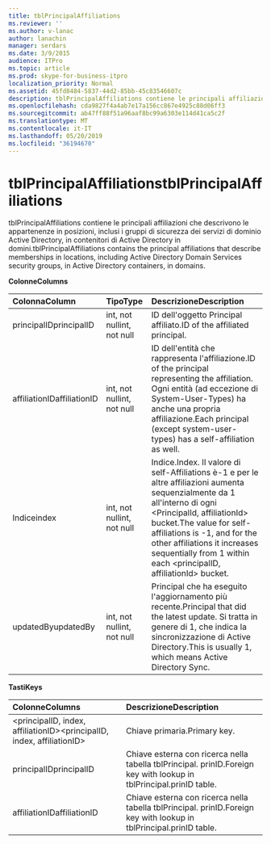```yaml
---
title: tblPrincipalAffiliations
ms.reviewer: ''
ms.author: v-lanac
author: lanachin
manager: serdars
ms.date: 3/9/2015
audience: ITPro
ms.topic: article
ms.prod: skype-for-business-itpro
localization_priority: Normal
ms.assetid: 45fd8484-5837-44d2-85bb-45c83546607c
description: tblPrincipalAffiliations contiene le principali affiliazioni che descrivono le appartenenze in posizioni, inclusi i gruppi di sicurezza dei servizi di dominio Active Directory, in contenitori di Active Directory in domini.
ms.openlocfilehash: cda9827f4a4ab7e17a156cc867e4925c88d06ff3
ms.sourcegitcommit: ab47ff88f51a96aaf8bc99a6303e114d41ca5c2f
ms.translationtype: MT
ms.contentlocale: it-IT
ms.lasthandoff: 05/20/2019
ms.locfileid: "36194670"
---
```

# <a name="tblprincipalaffiliations"></a><span data-ttu-id="35c14-103">tblPrincipalAffiliations</span><span class="sxs-lookup"><span data-stu-id="35c14-103">tblPrincipalAffiliations</span></span>
 
<span data-ttu-id="35c14-104">tblPrincipalAffiliations contiene le principali affiliazioni che descrivono le appartenenze in posizioni, inclusi i gruppi di sicurezza dei servizi di dominio Active Directory, in contenitori di Active Directory in domini.</span><span class="sxs-lookup"><span data-stu-id="35c14-104">tblPrincipalAffiliations contains the principal affiliations that describe memberships in locations, including Active Directory Domain Services security groups, in Active Directory containers, in domains.</span></span>
  
<span data-ttu-id="35c14-105">**Colonne**</span><span class="sxs-lookup"><span data-stu-id="35c14-105">**Columns**</span></span>

|<span data-ttu-id="35c14-106">**Colonna**</span><span class="sxs-lookup"><span data-stu-id="35c14-106">**Column**</span></span>|<span data-ttu-id="35c14-107">**Tipo**</span><span class="sxs-lookup"><span data-stu-id="35c14-107">**Type**</span></span>|<span data-ttu-id="35c14-108">**Descrizione**</span><span class="sxs-lookup"><span data-stu-id="35c14-108">**Description**</span></span>|
|:-----|:-----|:-----|
|<span data-ttu-id="35c14-109">principalID</span><span class="sxs-lookup"><span data-stu-id="35c14-109">principalID</span></span>  <br/> |<span data-ttu-id="35c14-110">int, not null</span><span class="sxs-lookup"><span data-stu-id="35c14-110">int, not null</span></span>  <br/> |<span data-ttu-id="35c14-111">ID dell'oggetto Principal affiliato.</span><span class="sxs-lookup"><span data-stu-id="35c14-111">ID of the affiliated principal.</span></span>  <br/> |
|<span data-ttu-id="35c14-112">affiliationID</span><span class="sxs-lookup"><span data-stu-id="35c14-112">affiliationID</span></span>  <br/> |<span data-ttu-id="35c14-113">int, not null</span><span class="sxs-lookup"><span data-stu-id="35c14-113">int, not null</span></span>  <br/> |<span data-ttu-id="35c14-114">ID dell'entità che rappresenta l'affiliazione.</span><span class="sxs-lookup"><span data-stu-id="35c14-114">ID of the principal representing the affiliation.</span></span> <span data-ttu-id="35c14-115">Ogni entità (ad eccezione di System-User-Types) ha anche una propria affiliazione.</span><span class="sxs-lookup"><span data-stu-id="35c14-115">Each principal (except system-user-types) has a self-affiliation as well.</span></span>  <br/> |
|<span data-ttu-id="35c14-116">Indice</span><span class="sxs-lookup"><span data-stu-id="35c14-116">index</span></span>  <br/> |<span data-ttu-id="35c14-117">int, not null</span><span class="sxs-lookup"><span data-stu-id="35c14-117">int, not null</span></span>  <br/> |<span data-ttu-id="35c14-118">Indice.</span><span class="sxs-lookup"><span data-stu-id="35c14-118">Index.</span></span> <span data-ttu-id="35c14-119">Il valore di self-Affiliations è-1 e per le altre affiliazioni aumenta sequenzialmente da 1 all'interno di ogni \<PrincipalId, affiliationId\> bucket.</span><span class="sxs-lookup"><span data-stu-id="35c14-119">The value for self-affiliations is -1, and for the other affiliations it increases sequentially from 1 within each \<principalID, affiliationId\> bucket.</span></span>  <br/> |
|<span data-ttu-id="35c14-120">updatedBy</span><span class="sxs-lookup"><span data-stu-id="35c14-120">updatedBy</span></span>  <br/> |<span data-ttu-id="35c14-121">int, not null</span><span class="sxs-lookup"><span data-stu-id="35c14-121">int, not null</span></span>  <br/> |<span data-ttu-id="35c14-122">Principal che ha eseguito l'aggiornamento più recente.</span><span class="sxs-lookup"><span data-stu-id="35c14-122">Principal that did the latest update.</span></span> <span data-ttu-id="35c14-123">Si tratta in genere di 1, che indica la sincronizzazione di Active Directory.</span><span class="sxs-lookup"><span data-stu-id="35c14-123">This is usually 1, which means Active Directory Sync.</span></span>  <br/> |
   
<span data-ttu-id="35c14-124">**Tasti**</span><span class="sxs-lookup"><span data-stu-id="35c14-124">**Keys**</span></span>

|<span data-ttu-id="35c14-125">**Colonne**</span><span class="sxs-lookup"><span data-stu-id="35c14-125">**Columns**</span></span>|<span data-ttu-id="35c14-126">**Descrizione**</span><span class="sxs-lookup"><span data-stu-id="35c14-126">**Description**</span></span>|
|:-----|:-----|
|<span data-ttu-id="35c14-127">\<principalID, index, affiliationID\></span><span class="sxs-lookup"><span data-stu-id="35c14-127">\<principalID, index, affiliationID\></span></span>  <br/> |<span data-ttu-id="35c14-128">Chiave primaria.</span><span class="sxs-lookup"><span data-stu-id="35c14-128">Primary key.</span></span>  <br/> |
|<span data-ttu-id="35c14-129">principalID</span><span class="sxs-lookup"><span data-stu-id="35c14-129">principalID</span></span>  <br/> |<span data-ttu-id="35c14-130">Chiave esterna con ricerca nella tabella tblPrincipal. prinID.</span><span class="sxs-lookup"><span data-stu-id="35c14-130">Foreign key with lookup in tblPrincipal.prinID table.</span></span>  <br/> |
|<span data-ttu-id="35c14-131">affiliationID</span><span class="sxs-lookup"><span data-stu-id="35c14-131">affiliationID</span></span>  <br/> |<span data-ttu-id="35c14-132">Chiave esterna con ricerca nella tabella tblPrincipal. prinID.</span><span class="sxs-lookup"><span data-stu-id="35c14-132">Foreign key with lookup in tblPrincipal.prinID table.</span></span>  <br/> |
   

